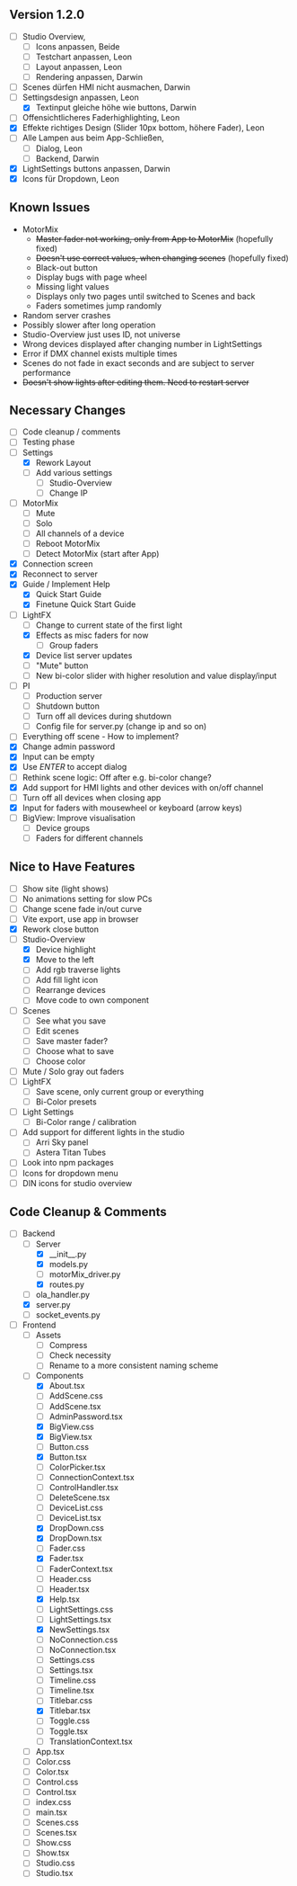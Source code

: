 ## Version 1.2.0

- [ ] Studio Overview,
  - [ ] Icons anpassen, Beide
  - [ ] Testchart anpassen, Leon
  - [ ] Layout anpassen, Leon
  - [ ] Rendering anpassen, Darwin
- [ ] Scenes dürfen HMI nicht ausmachen, Darwin
- [ ] Settingsdesign anpassen, Leon
  - [x] Textinput gleiche höhe wie buttons, Darwin
- [ ] Offensichtlicheres Faderhighlighting, Leon
- [x] Effekte richtiges Design (Slider 10px bottom, höhere Fader), Leon
- [ ] Alle Lampen aus beim App-Schließen,
  - [ ] Dialog, Leon
  - [ ] Backend, Darwin
- [x] LightSettings buttons anpassen, Darwin
- [x] Icons für Dropdown, Leon

## Known Issues

- MotorMix
  - ~~Master fader not working, only from App to MotorMix~~ (hopefully fixed)
  - ~~Doesn't use correct values, when changing scenes~~ (hopefully fixed)
  - Black-out button
  - Display bugs with page wheel
  - Missing light values
  - Displays only two pages until switched to Scenes and back
  - Faders sometimes jump randomly
- Random server crashes
- Possibly slower after long operation
- Studio-Overview just uses ID, not universe
- Wrong devices displayed after changing number in LightSettings
- Error if DMX channel exists multiple times
- Scenes do not fade in exact seconds and are subject to server performance
- ~~Doesn't show lights after editing them. Need to restart server~~

## Necessary Changes

- [ ] Code cleanup / comments
- [ ] Testing phase
- [ ] Settings
  - [x] Rework Layout
  - [ ] Add various settings
    - [ ] Studio-Overview
    - [ ] Change IP
- [ ] MotorMix
  - [ ] Mute
  - [ ] Solo
  - [ ] All channels of a device
  - [ ] Reboot MotorMix
  - [ ] Detect MotorMix (start after App)
- [x] Connection screen
- [x] Reconnect to server
- [x] Guide / Implement Help
  - [x] Quick Start Guide
  - [x] Finetune Quick Start Guide
- [ ] LightFX
  - [ ] Change to current state of the first light
  - [x] Effects as misc faders for now
    - [ ] Group faders
  - [x] Device list server updates
  - [ ] "Mute" button
  - [ ] New bi-color slider with higher resolution and value display/input
- [ ] PI
  - [ ] Production server
  - [ ] Shutdown button
  - [ ] Turn off all devices during shutdown
  - [ ] Config file for server.py (change ip and so on)
- [ ] Everything off scene - How to implement?
- [x] Change admin password
- [x] Input can be empty
- [x] Use _ENTER_ to accept dialog
- [ ] Rethink scene logic: Off after e.g. bi-color change?
- [x] Add support for HMI lights and other devices with on/off channel
- [ ] Turn off all devices when closing app
- [x] Input for faders with mousewheel or keyboard (arrow keys)
- [ ] BigView: Improve visualisation
  - [ ] Device groups
  - [ ] Faders for different channels

## Nice to Have Features

- [ ] Show site (light shows)
- [ ] No animations setting for slow PCs
- [ ] Change scene fade in/out curve
- [ ] Vite export, use app in browser
- [x] Rework close button
- [ ] Studio-Overview
  - [x] Device highlight
  - [x] Move to the left
  - [ ] Add rgb traverse lights
  - [ ] Add fill light icon
  - [ ] Rearrange devices
  - [ ] Move code to own component
- [ ] Scenes
  - [ ] See what you save
  - [ ] Edit scenes
  - [ ] Save master fader?
  - [ ] Choose what to save
  - [ ] Choose color
- [ ] Mute / Solo gray out faders
- [ ] LightFX
  - [ ] Save scene, only current group or everything
  - [ ] Bi-Color presets
- [ ] Light Settings
  - [ ] Bi-Color range / calibration
- [ ] Add support for different lights in the studio
  - [ ] Arri Sky panel
  - [ ] Astera Titan Tubes
- [ ] Look into npm packages
- [ ] Icons for dropdown menu
- [ ] DIN icons for studio overview

## Code Cleanup & Comments

- [ ] Backend
  - [ ] Server
    - [x] \_\_init\_\_.py
    - [x] models.py
    - [ ] motorMix_driver.py
    - [x] routes.py
  - [ ] ola_handler.py
  - [x] server.py
  - [ ] socket_events.py
- [ ] Frontend
  - [ ] Assets
    - [ ] Compress
    - [ ] Check necessity
    - [ ] Rename to a more consistent naming scheme
  - [ ] Components
    - [x] About.tsx
    - [ ] AddScene.css
    - [ ] AddScene.tsx
    - [ ] AdminPassword.tsx
    - [x] BigView.css
    - [x] BigView.tsx
    - [ ] Button.css
    - [x] Button.tsx
    - [ ] ColorPicker.tsx
    - [ ] ConnectionContext.tsx
    - [ ] ControlHandler.tsx
    - [ ] DeleteScene.tsx
    - [ ] DeviceList.css
    - [ ] DeviceList.tsx
    - [x] DropDown.css
    - [x] DropDown.tsx
    - [ ] Fader.css
    - [x] Fader.tsx
    - [ ] FaderContext.tsx
    - [ ] Header.css
    - [ ] Header.tsx
    - [x] Help.tsx
    - [ ] LightSettings.css
    - [ ] LightSettings.tsx
    - [x] NewSettings.tsx
    - [ ] NoConnection.css
    - [ ] NoConnection.tsx
    - [ ] Settings.css
    - [ ] Settings.tsx
    - [ ] Timeline.css
    - [ ] Timeline.tsx
    - [ ] Titlebar.css
    - [x] Titlebar.tsx
    - [ ] Toggle.css
    - [ ] Toggle.tsx
    - [ ] TranslationContext.tsx
  - [ ] App.tsx
  - [ ] Color.css
  - [ ] Color.tsx
  - [ ] Control.css
  - [ ] Control.tsx
  - [ ] index.css
  - [ ] main.tsx
  - [ ] Scenes.css
  - [ ] Scenes.tsx
  - [ ] Show.css
  - [ ] Show.tsx
  - [ ] Studio.css
  - [ ] Studio.tsx
